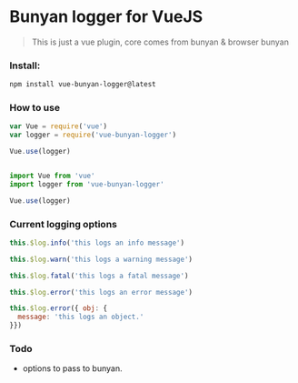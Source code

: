 # Bunyan logger for VueJS

> This is just a vue plugin, core comes from bunyan & browser bunyan

### Install:

```bash
npm install vue-bunyan-logger@latest
```

### How to use
```javascript
var Vue = require('vue')
var logger = require('vue-bunyan-logger')

Vue.use(logger)

```

```javascript

import Vue from 'vue'
import logger from 'vue-bunyan-logger'

Vue.use(logger)

```

### Current logging options

```javascript
this.$log.info('this logs an info message')

this.$log.warn('this logs a warning message')

this.$log.fatal('this logs a fatal message')

this.$log.error('this logs an error message')

this.$log.error({ obj: {
  message: 'this logs an object.'
}})
```

### Todo

  * options to pass to bunyan.
